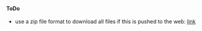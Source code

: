 #### ToDo

* use a zip file format to download all files if this is pushed to the web: [link](https://stackoverflow.com/questions/20862151/automatic-multi-file-download-in-r-shiny)
